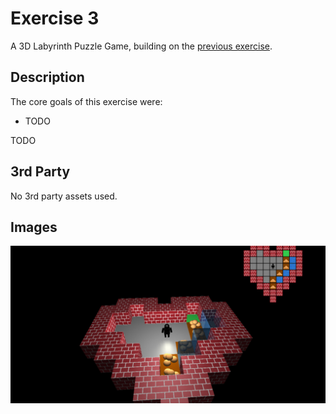 # Exercise 3
A 3D Labyrinth Puzzle Game, building on the [previous exercise](../ueb02/).

## Description
The core goals of this exercise were:
* TODO

TODO

## 3rd Party
No 3rd party assets used.

## Images
![First Image](img1.png "Game Scene")

